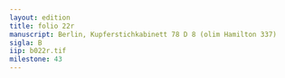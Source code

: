 ```yaml
---
layout: edition
title: folio 22r
manuscript: Berlin, Kupferstichkabinett 78 D 8 (olim Hamilton 337)
sigla: B
iip: b022r.tif
milestone: 43
---
```

